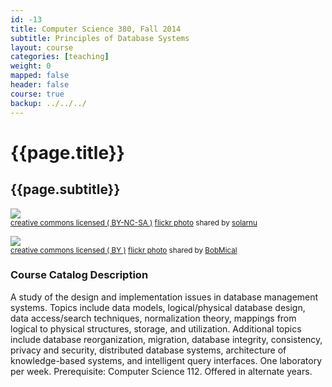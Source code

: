 ```yaml
---
id: -13
title: Computer Science 380, Fall 2014
subtitle: Principles of Database Systems 
layout: course 
categories: [teaching]
weight: 0
mapped: false
header: false 
course: true
backup: ../../../
---
```


# {{page.title}}

## {{page.subtitle}}

<a title="All your data are belong to us" href="http://flickr.com/photos/solarnu/2165491047"><img class="img-responsive-tight" src="http://farm3.static.flickr.com/2315/2165491047_feaac0e096_b.jpg" /></a><br /><small><a href="http://creativecommons.org/licenses/by-nc-sa/2.0/">creative commons licensed ( BY-NC-SA )</a> <a title="All your data are belong to us" href="http://flickr.com/photos/solarnu/2165491047">flickr photo</a> shared by <a href="http://flickr.com/people/solarnu">solarnu</a></small>

<a title="Data Center" href="http://flickr.com/photos/small_realm/11189803153"><img class="img-responsive-tight" src="http://farm6.static.flickr.com/5483/11189803153_2a7421916d_b.jpg" /></a><br /><small><a href="http://creativecommons.org/licenses/by/2.0/">creative commons licensed ( BY )</a> <a title="Data Center" href="http://flickr.com/photos/small_realm/11189803153">flickr photo</a> shared by <a href="http://flickr.com/people/small_realm">BobMical</a></small>

### Course Catalog Description

A study of the design and implementation issues in database management systems.  Topics include data models,
logical/physical database design, data access/search techniques, normalization theory, mappings from logical to physical
structures, storage, and utilization. Additional topics include database reorganization, migration, database integrity,
consistency, privacy and security, distributed database systems, architecture of knowledge-based systems, and
intelligent query interfaces. One laboratory per week.  Prerequisite: Computer Science 112. Offered in alternate years.
